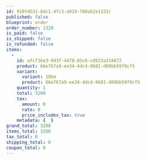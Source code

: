 ```yaml
---
id: 910f4531-8dc1-4fc3-a919-780a52e1333c
published: false
blueprint: order
order_number: 1320
is_paid: false
is_shipped: false
is_refunded: false
items:
  -
    id: afcf16e3-9d3f-4470-85c6-c0923a318872
    product: 66e767a9-ee34-4dc4-8681-d09bb59f0cf5
    variant:
      variant: 10km
      product: 66e767a9-ee34-4dc4-8681-d09bb59f0cf5
    quantity: 1
    total: 3200
    tax:
      amount: 0
      rate: 0
      price_includes_tax: true
    metadata: {  }
grand_total: 3200
items_total: 3200
tax_total: 0
shipping_total: 0
coupon_total: 0
---
```


